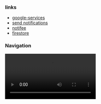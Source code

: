 ### links
* [google-services](https://console.firebase.google.com/u/0/project/drive-shield/settings/general/android:com.rntsexpobare)
* [send notifications](https://console.firebase.google.com/u/0/project/drive-shield/notification/compose?campaignId=8561450464021923300&dupe=true)
* [notifee](https://notifee.app/react-native/docs/integrations/fcm)
* [firestore](https://console.firebase.google.com/u/0/project/drive-shield/database)


### Navigation

![](assets/screen-navigation.mp4)
